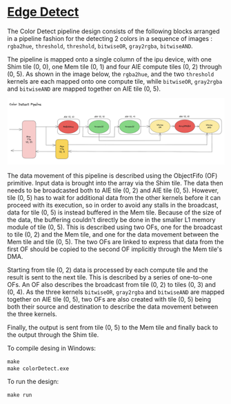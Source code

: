 <!---//===- README.md --------------------------*- Markdown -*-===//
//
// This file is licensed under the Apache License v2.0 with LLVM Exceptions.
// See https://llvm.org/LICENSE.txt for license information.
// SPDX-License-Identifier: Apache-2.0 WITH LLVM-exception
//
// Copyright (C) 2023, Advanced Micro Devices, Inc.
// 
//===----------------------------------------------------------------------===//-->

# <ins>Edge Detect</ins>

The Color Detect pipeline design consists of the following blocks arranged in a pipeline fashion for the detecting 2 colors in a sequence of images : `rgba2hue`, `threshold`, `threshold`, `bitwiseOR`, `gray2rgba`, `bitwiseAND`.

The pipeline is mapped onto a single column of the ipu device, with one Shim tile (0, 0), one Mem tile (0, 1) and four AIE compute tiles (0, 2) through (0, 5). As shown in the image below, the `rgba2hue`, and the two `threshold` kernels are each mapped onto one compute tile, while `bitwiseOR`, `gray2rgba` and `bitwiseAND` are mapped together on AIE tile (0, 5). 

<p align="center">
  <img
    src="./color_detect_pipeline.png"
    width="1150">
</p>

The data movement of this pipeline is described using the ObjectFifo (OF) primitive. Input data is brought into the array via the Shim tile. The data then needs to be broadcasted both to AIE tile (0, 2) and AIE tile (0, 5). However, tile (0, 5) has to wait for additional data from the other kernels before it can proceed with its execution, so in order to avoid any stalls in the broadcast, data for tile (0, 5) is instead buffered in the Mem tile. Because of the size of the data, the buffering couldn't directly be done in the smaller L1 memory module of tile (0, 5). This is described using two OFs, one for the broadcast to tile (0, 2) and the Mem tile, and one for the data movement between the Mem tile and tile (0, 5). The two OFs are linked to express that data from the first OF should be copied to the second OF implicitly through the Mem tile's DMA.

Starting from tile (0, 2) data is processed by each compute tile and the result is sent to the next tile. This is described by a series of one-to-one OFs. An OF also describes the broadcast from tile (0, 2) to tiles (0, 3) and (0, 4). As the three kernels `bitwiseOR`, `gray2rgba` and `bitwiseAND` are mapped together on AIE tile (0, 5), two OFs are also created with tile (0, 5) being both their source and destination to describe the data movement between the three kernels. 

Finally, the output is sent from tile (0, 5) to the Mem tile and finally back to the output through the Shim tile.

To compile desing in Windows:
```
make
make colorDetect.exe
```

To run the design:
```
make run
```
